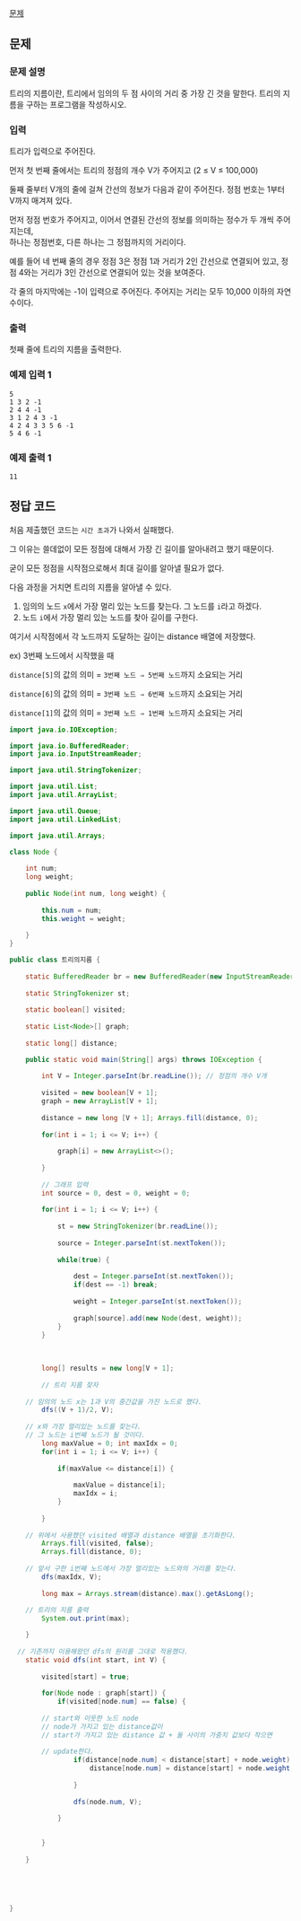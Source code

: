 [문제](https://www.acmicpc.net/problem/1167)

## 문제

### 문제 설명 

트리의 지름이란, 트리에서 임의의 두 점 사이의 거리 중 가장 긴 것을 말한다. 트리의 지름을 구하는 프로그램을 작성하시오.

### 입력 

트리가 입력으로 주어진다. 

먼저 첫 번째 줄에서는 트리의 정점의 개수 V가 주어지고 (2 ≤ V ≤ 100,000) 

둘째 줄부터 V개의 줄에 걸쳐 간선의 정보가 다음과 같이 주어진다. 정점 번호는 1부터 V까지 매겨져 있다.

먼저 정점 번호가 주어지고, 이어서 연결된 간선의 정보를 의미하는 정수가 두 개씩 주어지는데,  
하나는 정점번호, 다른 하나는 그 정점까지의 거리이다.  

예를 들어 네 번째 줄의 경우 정점 3은 정점 1과 거리가 2인 간선으로 연결되어 있고, 정점 4와는 거리가 3인 간선으로 연결되어 있는 것을 보여준다.  

각 줄의 마지막에는 -1이 입력으로 주어진다. 주어지는 거리는 모두 10,000 이하의 자연수이다.

### 출력 

첫째 줄에 트리의 지름을 출력한다.

### 예제 입력 1 
```
5
1 3 2 -1
2 4 4 -1
3 1 2 4 3 -1
4 2 4 3 3 5 6 -1
5 4 6 -1
```

### 예제 출력 1 
```
11
```

## 정답 코드 

처음 제출했던 코드는 `시간 초과`가 나와서 실패했다. 

그 이유는 쓸데없이 모든 정점에 대해서 가장 긴 길이를 알아내려고 했기 때문이다. 

굳이 모든 정점을 시작점으로해서 최대 길이를 알아낼 필요가 없다. 

다음 과정을 거치면 트리의 지름을 알아낼 수 있다.

1) 임의의 노드 `x`에서 가장 멀리 있는 노드를 찾는다. 그 노드를 `i`라고 하겠다.
2) 노드 `i`에서 가장 멀리 있는 노드를 찾아 길이를 구한다.

여기서 시작점에서 각 노드까지 도달하는 길이는 distance 배열에 저장했다. 

ex) 3번째 노드에서 시작했을 때 

`distance[5]`의 값의 의미 = `3번째 노드 ⇒ 5번째 노드`까지 소요되는 거리

`distance[6]`의 값의 의미 = `3번째 노드 ⇒ 6번째 노드`까지 소요되는 거리

`distance[1]`의 값의 의미 = `3번째 노드 ⇒ 1번째 노드`까지 소요되는 거리

``` java
import java.io.IOException;

import java.io.BufferedReader;
import java.io.InputStreamReader; 

import java.util.StringTokenizer; 

import java.util.List; 
import java.util.ArrayList;

import java.util.Queue;
import java.util.LinkedList;

import java.util.Arrays;

class Node { 
	
	int num;
	long weight; 
	
	public Node(int num, long weight) { 
		
		this.num = num; 
		this.weight = weight; 
		
	}
}

public class 트리의지름 {
	
	static BufferedReader br = new BufferedReader(new InputStreamReader (System.in));
	
	static StringTokenizer st; 
	
	static boolean[] visited; 
	
	static List<Node>[] graph;
	
	static long[] distance; 

	public static void main(String[] args) throws IOException {
		
		int V = Integer.parseInt(br.readLine()); // 정점의 개수 V개
		
		visited = new boolean[V + 1]; 
		graph = new ArrayList[V + 1];
		
		distance = new long [V + 1]; Arrays.fill(distance, 0);
		
		for(int i = 1; i <= V; i++) { 
			
			graph[i] = new ArrayList<>();
			
		}
		
		// 그래프 입력 
		int source = 0, dest = 0, weight = 0; 
		
		for(int i = 1; i <= V; i++) { 
			
			st = new StringTokenizer(br.readLine()); 
			
			source = Integer.parseInt(st.nextToken());
			
			while(true) { 
				
				dest = Integer.parseInt(st.nextToken());
				if(dest == -1) break; 
				
				weight = Integer.parseInt(st.nextToken());
				
				graph[source].add(new Node(dest, weight));
			}
		}
		
		
		
		long[] results = new long[V + 1]; 
		
		// 트리 지름 찾자
    
    // 임의의 노드 x는 1과 V의 중간값을 가진 노드로 했다.
		dfs((V + 1)/2, V);
		
    // x와 가장 멀리있는 노드를 찾는다.
    // 그 노드는 i번째 노드가 될 것이다.
		long maxValue = 0; int maxIdx = 0;  
		for(int i = 1; i <= V; i++) { 
			
			if(maxValue <= distance[i]) {
				
				maxValue = distance[i];
				maxIdx = i;
			}
			
		}
		
    // 위에서 사용했던 visited 배열과 distance 배열을 초기화한다.
		Arrays.fill(visited, false);
		Arrays.fill(distance, 0);
		
    // 앞서 구한 i번째 노드에서 가장 멀리있는 노드와의 거리를 찾는다.    
		dfs(maxIdx, V);
    
		long max = Arrays.stream(distance).max().getAsLong();
		
    // 트리의 지름 출력 
		System.out.print(max);

	}
	
  // 기존까지 이용해왔던 dfs의 원리를 그대로 적용했다. 
	static void dfs(int start, int V) { 
		
		visited[start] = true;
		
		for(Node node : graph[start]) { 
			if(visited[node.num] == false) {
				
        // start와 이웃한 노드 node 
        // node가 가지고 있는 distance값이 
        // start가 가지고 있는 distance 값 + 둘 사이의 가중치 값보다 작으면
        
        // update한다.
				if(distance[node.num] < distance[start] + node.weight) { 	
					distance[node.num] = distance[start] + node.weight;
					
				}
				
				dfs(node.num, V);

			}
			
			
		}
		
	}
	

	


}

```
